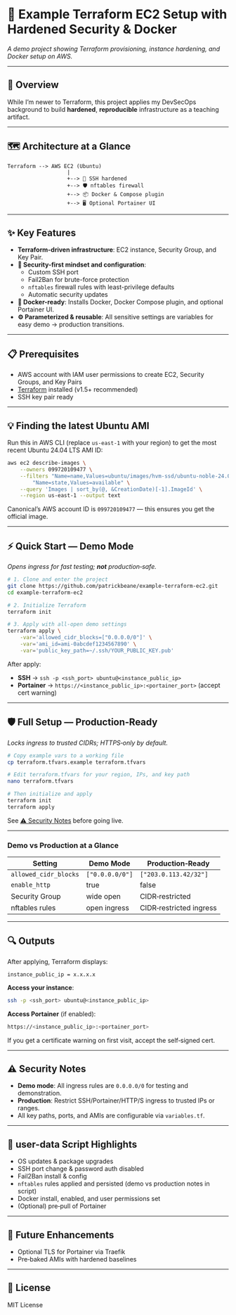 # 🚀 Example Terraform EC2 Setup with Hardened Security & Docker

_A demo project showing Terraform provisioning, instance hardening, and Docker setup on AWS._

---

## 📖 Overview
While I’m newer to Terraform, this project applies my DevSecOps background to build **hardened**, **reproducible** infrastructure as a teaching artifact.

---

## 🗺️ Architecture at a Glance
```
Terraform --> AWS EC2 (Ubuntu)
                   |
                   +--> 🔐 SSH hardened
                   +--> 🛡️ nftables firewall
                   +--> 📦 Docker & Compose plugin
                   +--> 🖥️ Optional Portainer UI
```

---

## ✨ Key Features
- **Terraform-driven infrastructure**: EC2 instance, Security Group, and Key Pair.
- **🔐 Security-first mindset and configuration**:
    - Custom SSH port
    - Fail2Ban for brute-force protection
    - `nftables` firewall rules with least-privilege defaults
    - Automatic security updates
- **🐳 Docker-ready**: Installs Docker, Docker Compose plugin, and optional Portainer UI.
- **⚙️ Parameterized & reusable**: All sensitive settings are variables for easy demo → production transitions.

---

## 📋 Prerequisites
- AWS account with IAM user permissions to create EC2, Security Groups, and Key Pairs
- [Terraform](https://developer.hashicorp.com/terraform/downloads) installed (v1.5+ recommended)
- SSH key pair ready

---

## 💡 Finding the latest Ubuntu AMI
Run this in AWS CLI (replace `us-east-1` with your region) to get the most recent Ubuntu 24.04 LTS AMI ID:

```bash
aws ec2 describe-images \
    --owners 099720109477 \
    --filters "Name=name,Values=ubuntu/images/hvm-ssd/ubuntu-noble-24.04-amd64-server-*" \
        "Name=state,Values=available" \
    --query 'Images | sort_by(@, &CreationDate)[-1].ImageId' \
    --region us-east-1 --output text
```

Canonical’s AWS account ID is `099720109477` — this ensures you get the official image.

---

## ⚡ Quick Start — Demo Mode
_Opens ingress for fast testing; **not** production‑safe._

```bash
# 1. Clone and enter the project
git clone https://github.com/patrickbeane/example-terraform-ec2.git
cd example-terraform-ec2

# 2. Initialize Terraform
terraform init

# 3. Apply with all‑open demo settings
terraform apply \
    -var='allowed_cidr_blocks=["0.0.0.0/0"]' \
    -var='ami_id=ami-0abcdef1234567890' \
    -var='public_key_path=~/.ssh/YOUR_PUBLIC_KEY.pub'
```

After apply:  
- **SSH** -> `ssh -p <ssh_port> ubuntu@<instance_public_ip>`  
- **Portainer** -> `https://<instance_public_ip>:<portainer_port>` (accept cert warning)

---

## 🛡️ Full Setup — Production‑Ready
_Locks ingress to trusted CIDRs; HTTPS‑only by default._

```bash
# Copy example vars to a working file
cp terraform.tfvars.example terraform.tfvars

# Edit terraform.tfvars for your region, IPs, and key path
nano terraform.tfvars

# Then initialize and apply
terraform init
terraform apply
```

See [⚠️ Security Notes](#security-notes) before going live.

---

### Demo vs Production at a Glance

| Setting              | Demo Mode       | Production‑Ready           |
|----------------------|-----------------|----------------------------|
| `allowed_cidr_blocks`| `["0.0.0.0/0"]` | `["203.0.113.42/32"]`      |
| `enable_http`        | true            | false                      |
| Security Group       | wide open       | CIDR‑restricted            |
| nftables rules       | open ingress    | CIDR‑restricted ingress    |

---

## 🔍 Outputs

After applying, Terraform displays:

```
instance_public_ip = x.x.x.x
```

**Access your instance**:

```bash
ssh -p <ssh_port> ubuntu@<instance_public_ip>
```

**Access Portainer** (if enabled):

```bash
https://<instance_public_ip>:<portainer_port>
 ```

If you get a certificate warning on first visit, accept the self‑signed cert.

---

## ⚠️ Security Notes

- **Demo mode**: All ingress rules are `0.0.0.0/0` for testing and demonstration.
- **Production**: Restrict SSH/Portainer/HTTP/S ingress to trusted IPs or ranges.
- All key paths, ports, and AMIs are configurable via `variables.tf`.

---

## 📂 user-data Script Highlights
- OS updates & package upgrades
- SSH port change & password auth disabled
- Fail2Ban install & config
- `nftables` rules applied and persisted (demo vs production notes in script)
- Docker install, enabled, and user permissions set
- (Optional) pre‑pull of Portainer

---

## 🚧 Future Enhancements
- Optional TLS for Portainer via Traefik
- Pre‑baked AMIs with hardened baselines

 ---

## 📜 License
MIT License